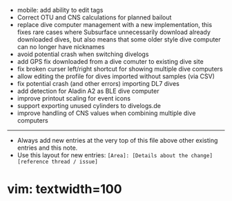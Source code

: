 - mobile: add ability to edit tags
- Correct OTU and CNS calculations for planned bailout
- replace dive computer management with a new implementation, this fixes rare cases where
  Subsurface unnecessarily download already downloaded dives, but also means
  that some older style dive computer can no longer have nicknames
- avoid potential crash when switching divelogs
- add GPS fix downloaded from a dive comuter to existing dive site
- fix broken curser left/right shortcut for showing multiple dive computers
- allow editing the profile for dives imported without samples (via CSV)
- fix potential crash (and other errors) importing DL7 dives
- add detection for Aladin A2 as BLE dive computer
- improve printout scaling for event icons
- support exporting unused cylinders to divelogs.de
- improve handling of CNS values when combining multiple dive computers

---
* Always add new entries at the very top of this file above other existing entries and this note.
* Use this layout for new entries: `[Area]: [Details about the change] [reference thread / issue]`
# vim: textwidth=100

